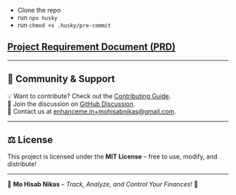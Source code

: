 - Clone the repo
- run `npx husky`
- run `chmod +x .husky/pre-commit`

## [Project Requirement Document (PRD)](https://github.com/subraatakumar/Mo-Hisab-Nikas/blob/main/PRD.MD)

---

## 💬 Community & Support  

💡 Want to contribute? Check out the [Contributing Guide](https://github.com/subraatakumar/Mo-Hisab-Nikas/blob/main/CONTRIBUTING.md).  
📢 Join the discussion on [GitHub Discussion](https://github.com/subraatakumar/Mo-Hisab-Nikas/discussions).  
📨 Contact us at enhanceme.in+mohisabnikas@gmail.com.  

---

## ⚖️ License  
This project is licensed under the **MIT License** – free to use, modify, and distribute!  

---

🌟 **Mo Hisab Nikas** – _Track, Analyze, and Control Your Finances!_ 🚀  
